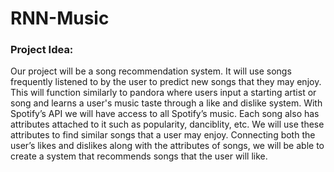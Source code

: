 # RNN-Music

### Project Idea:

Our project will be a song recommendation system. It will use songs frequently listened to by the user to predict new songs that they may enjoy. This will function similarly to pandora where users input a starting artist or song and learns a user's music taste through a like and dislike system.
With Spotify’s API we will have access to all Spotify’s music. Each song also has attributes attached to it such as popularity, danciblity, etc. We will use these attributes to find similar songs that a user may enjoy.  Connecting both the user’s likes and dislikes along with the attributes of songs, we will be able to create a system that recommends songs that the user will like.
